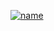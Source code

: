 [![name](file:///C:/Users/STEM28/Downloads/Github%20%D1%80%D0%B5%D0%BF%D0%BE%D0%B7%D0%B8%D1%82%D0%BE%D1%80%D0%B8%D0%B9/1692177308321.jpg)](https://youtu.be/YVisLuiU-Oo)

